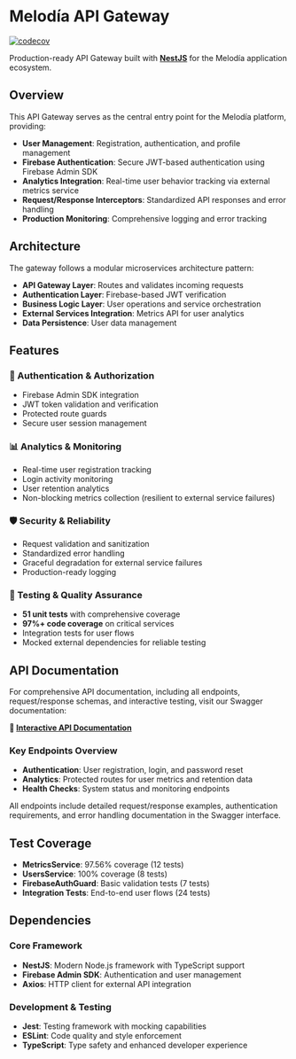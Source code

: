 # Melodía API Gateway

[![codecov](https://codecov.io/gh/melodia-grupo09/melodia-gateway/branch/main/graph/badge.svg)](https://codecov.io/gh/melodia-grupo09/melodia-gateway)

Production-ready API Gateway built with [**NestJS**](https://nestjs.com/) for the Melodía application ecosystem.

## Overview

This API Gateway serves as the central entry point for the Melodía platform, providing:

- **User Management**: Registration, authentication, and profile management
- **Firebase Authentication**: Secure JWT-based authentication using Firebase Admin SDK
- **Analytics Integration**: Real-time user behavior tracking via external metrics service
- **Request/Response Interceptors**: Standardized API responses and error handling
- **Production Monitoring**: Comprehensive logging and error tracking

## Architecture

The gateway follows a modular microservices architecture pattern:

- **API Gateway Layer**: Routes and validates incoming requests
- **Authentication Layer**: Firebase-based JWT verification
- **Business Logic Layer**: User operations and service orchestration
- **External Services Integration**: Metrics API for user analytics
- **Data Persistence**: User data management

## Features

### 🔐 Authentication & Authorization

- Firebase Admin SDK integration
- JWT token validation and verification
- Protected route guards
- Secure user session management

### 📊 Analytics & Monitoring

- Real-time user registration tracking
- Login activity monitoring
- User retention analytics
- Non-blocking metrics collection (resilient to external service failures)

### 🛡️ Security & Reliability

- Request validation and sanitization
- Standardized error handling
- Graceful degradation for external service failures
- Production-ready logging

### 🧪 Testing & Quality Assurance

- **51 unit tests** with comprehensive coverage
- **97%+ code coverage** on critical services
- Integration tests for user flows
- Mocked external dependencies for reliable testing

## API Documentation

For comprehensive API documentation, including all endpoints, request/response schemas, and interactive testing, visit our Swagger documentation:

**🔗 [Interactive API Documentation](https://melodia-gateway-2b9807728e9a.herokuapp.com//api)**

### Key Endpoints Overview

- **Authentication**: User registration, login, and password reset
- **Analytics**: Protected routes for user metrics and retention data
- **Health Checks**: System status and monitoring endpoints

All endpoints include detailed request/response examples, authentication requirements, and error handling documentation in the Swagger interface.

## Test Coverage

- **MetricsService**: 97.56% coverage (12 tests)
- **UsersService**: 100% coverage (8 tests)
- **FirebaseAuthGuard**: Basic validation tests (7 tests)
- **Integration Tests**: End-to-end user flows (24 tests)

## Dependencies

### Core Framework

- **NestJS**: Modern Node.js framework with TypeScript support
- **Firebase Admin SDK**: Authentication and user management
- **Axios**: HTTP client for external API integration

### Development & Testing

- **Jest**: Testing framework with mocking capabilities
- **ESLint**: Code quality and style enforcement
- **TypeScript**: Type safety and enhanced developer experience
